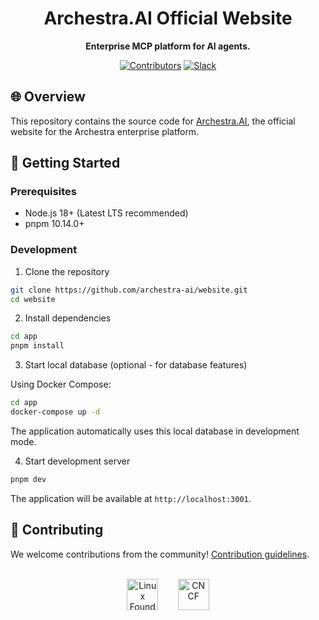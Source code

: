 <div align="center">  
  
  # Archestra.AI Official Website


  **Enterprise MCP platform for AI agents.**

  
  [![Contributors](https://img.shields.io/github/contributors/archestra-ai/website)](https://github.com/archestra-ai/website/graphs/contributors)
  [![Slack](https://img.shields.io/badge/Slack-Join%20Community-4A154B?logo=slack)](https://join.slack.com/t/archestracommunity/shared_invite/zt-39yk4skox-zBF1NoJ9u4t59OU8XxQChg)

</div>

## 🌐 Overview

This repository contains the source code for [Archestra.AI](https://archestra.ai), the official website for the Archestra enterprise platform.


## 🚀 Getting Started

### Prerequisites

- Node.js 18+ (Latest LTS recommended)
- pnpm 10.14.0+

### Development

1. Clone the repository
```bash
git clone https://github.com/archestra-ai/website.git
cd website
```

2. Install dependencies
```bash
cd app
pnpm install
```

3. Start local database (optional - for database features)

Using Docker Compose:
```bash
cd app
docker-compose up -d
```

The application automatically uses this local database in development mode.

4. Start development server
```bash
pnpm dev
```

The application will be available at `http://localhost:3001`.

## 🤝 Contributing

We welcome contributions from the community! [Contribution guidelines](https://www.archestra.ai/docs/contributing).

<div align="center">
  <br />
  <a href="https://www.archestra.ai/blog/archestra-joins-cncf-linux-foundation"><img src="https://raw.githubusercontent.com/archestra-ai/archestra/main/desktop_app/public/images/linux-foundation-logo.png" height="50" alt="Linux Foundation" /></a>
  &nbsp;&nbsp;&nbsp;&nbsp;&nbsp;&nbsp;
  <a href="https://www.archestra.ai/blog/archestra-joins-cncf-linux-foundation"><img src="https://raw.githubusercontent.com/archestra-ai/archestra/main/desktop_app/public/images/cncf-logo.png" height="50" alt="CNCF" /></a>
  </div>
